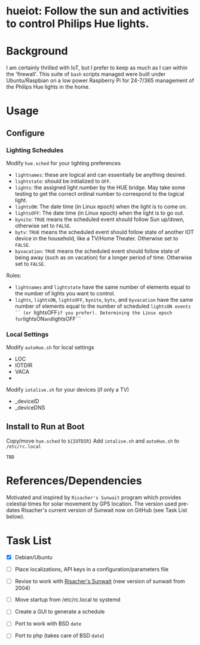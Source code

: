 # hueiot: Follow the sun and activities to control Philips Hue lights.

# Background

I am certainly thrilled with IoT, but I prefer to keep as much as I can within the 'firewall'. This suite of ```bash``` scripts managed were built under Ubuntu/Raspbian on a low power Raspberry Pi for 24-7/365 management of the Philips Hue lights in the home.

# Usage
## Configure
### Lighting Schedules
Modify ```hue.sched``` for your lighting preferences
* ```lightnames```: these are logical and can essentially be anything desired.
* ```lightstate```: should be initialized to ```OFF```.
* ```lights```: the assigned light number by the HUE bridge. May take some testing to get the correct ordinal number to correspond to the logical light.
* ```lightsON```: The date time (in Linux epoch) when the light is to come on.
* ```lightsOFF```: The date time (in Linux epoch) when the light is to go out.
* ```bynite```: ```TRUE``` means the scheduled event should follow Sun up/down, otherwise set to ```FALSE```.
* ```bytv```: ```TRUE``` means the scheduled event should follow state of another IOT device in the household, like a TV/Home Theater. Otherwise set to ```FALSE```.
* ```byvacation```: ```TRUE``` means the scheduled event should follow state of being away (such as on vacation) for a longer period of time.  Otherwise set to ```FALSE```.

Rules:
*  ```lightnames``` and ```lightstate``` have the same number of elements equal to the number of lights you want to control.
*  ```lights```, ```lightsON```, ```lightsOFF```, ```bynite```, ```bytv```, and ```byvacation``` have the same number of elements equal to the number of scheduled ```lightsON events `` (or ```lightsOFF``` if you prefer).
Determining the Linux epoch for ```lightsON``` and ```lightsOFF```
### Local Settings
Modify ```autoHue.sh``` for local settings
* LOC
* IOTDIR
* VACA
* 
Modify ```iotalive.sh``` for your devices (if only a TV)
* _deviceID
* _deviceDNS
## Install to Run at Boot
Copy/move ```hue.sched``` to ```${IOTDIR}```
Add ```iotalive.sh``` and ```autoHue.sh``` to ```/etc/rc.local```

```
TBD
```

# References/Dependencies
Motivated and inspired by ```Risacher's Sunwait``` program which provides celestial times for solar movement by GPS location. The version used pre-dates Risacher's current version of Sunwait now on GitHub (see Task List below).
# Task List
- [x] Debian/Ubuntu
- [ ] Place localizations, API keys in a configuration/parameters file
- [ ] Revise to work with [Risacher's Sunwait](https://github.com/risacher/sunwait.git) (new version of sunwait from 2004)
- [ ] Move startup from /etc/rc.local to systemd
- [ ] Create a GUI to generate a schedule
- [ ] Port to work with BSD ```date```
- [ ] Port to php (takes care of BSD ```date```)

